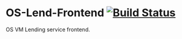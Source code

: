 OS-Lend-Frontend [![Build Status](https://travis-ci.org/Ingesup-Lab-OS/OS-Lend-Frontend.svg?branch=master)](https://travis-ci.org/Ingesup-Lab-OS/OS-Lend-Frontend)
================

OS VM Lending service frontend.
